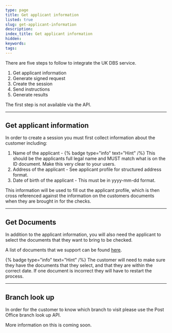 ```yaml
---
type: page
title: Get applicant information
listed: true
slug: get-applicant-information
description: 
index_title: Get applicant information
hidden: 
keywords: 
tags: 
---
```


There are five steps to follow to integrate the UK DBS service.

1. Get applicant information
2. Generate signed request
3. Create the session
4. Send instructions
5. Generate results

The first step is not available via the API. 

---

## Get applicant information

In order to create a session you must first collect information about the customer including: 

1. Name of the applicant - {% badge type="info" text="Hint" /%} This should be the applicants full legal name and MUST match what is on the ID document. Make this very clear to your users. 
2. Address of the applicant - See applicant profile for structured address format. 
3. Date of birth of the applicant - This must be in yyyy-mm-dd format.

This information will be used to fill out the applicant profile, which is then cross referenced against the information on the customers documents when they are brought in for the checks.

---

## Get Documents

In addition to the applicant information, you will also need the applicant to select the documents that they want to bring to be checked. 

A list of documents that we support can be found [here](/uk-dbs/overview). 

{% badge type="info" text="Hint" /%} The customer will need to make sure they have the documents that they select, and that they are within the correct date. If one document is incorrect they will have to restart the process.

---

## Branch look up

In order for the customer to know which branch to visit please use the Post Office branch look up API.

More information on this is coming soon.